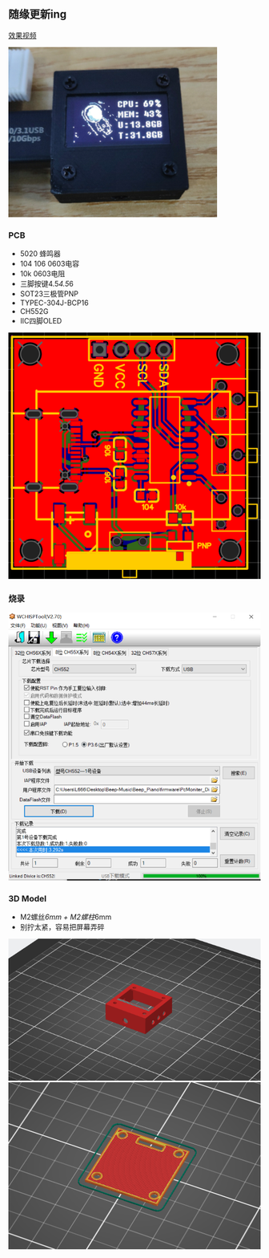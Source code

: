 ## 随缘更新ing
[效果视频](https://www.bilibili.com/video/BV1ME421u7Rz)

![PCB](pic/image.png)

### PCB
- 5020 蜂鸣器  
- 104 106 0603电容  
- 10k 0603电阻  
- 三脚按键4.5*4.5*6  
- SOT23三极管PNP  
- TYPEC-304J-BCP16  
- CH552G  
- IIC四脚OLED  

![PCB Design](pic/pcb.png)

### 烧录
![Flash Configuration](pic/flash_conf.png)

### 3D Model
- M2螺丝*6mm + M2螺柱*6mm  
- 别拧太紧，容易把屏幕弄碎  

![3D Model 1](stl/3d1.png)  
![3D Model 2](stl/3d2.png)
